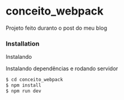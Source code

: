 # conceito_webpack
Projeto feito duranto o post do meu blog

### Installation

Instalando

Instalando dependências e rodando servidor

```sh
$ cd conceito_webpack
$ npm install
$ npm run dev
```
